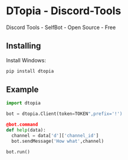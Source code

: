 # DTopia - Discord-Tools
Discord Tools - SelfBot - Open Source - Free




## Installing
Install Windows:
```python
pip install dtopia
```

## Example
```python
import dtopia

bot = dtopia.Client(token=TOKEN",prefix='!')

@bot.command
def help(data):
  channel = data['d']['channel_id']
  bot.sendMessage('How what',channel)

bot.run()

```

